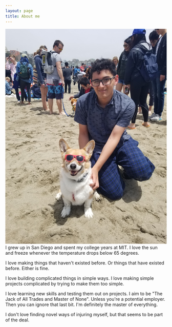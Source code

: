 ```yaml
---
layout: page
title: About me
---
```

![](/img/aboutme/me.png)
I grew up in San Diego and spent my college years at MIT. I love the sun and freeze whenever the temperature drops below 65 degrees.

I love making things that haven't existed before. Or things that have existed before. Either is fine.

I love building complicated things in simple ways. I love making simple projects complicated by trying to make them too simple.

I love learning new skills and testing them out on projects. I aim to be "The Jack of All Trades and Master of None". Unless you're a potential employer. Then you can ignore that last bit. I'm definitely the master of everything.

I don't love finding novel ways of injuring myself, but that seems to be part of the deal.